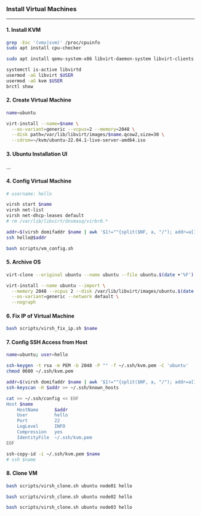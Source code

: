 ### Install Virtual Machines
---

#### 1. Install KVM
```bash
grep -Eoc '(vmx|svm)' /proc/cpuinfo
sudo apt install cpu-checker

sudo apt install qemu-system-x86 libvirt-daemon-system libvirt-clients bridge-utils virtinst virt-manager

systemctl is-active libvirtd
usermod -aG libvirt $USER
usermod -aG kvm $USER
brctl show
```

#### 2. Create Virtual Machine
```bash
name=ubuntu

virt-install --name=$name \
  --os-variant=generic --vcpus=2 --memory=2048 \
  --disk path=/var/lib/libvirt/images/$name.qcow2,size=30 \
  --cdrom=~/kvm/ubuntu-22.04.1-live-server-amd64.iso
```

#### 3. Ubuntu Installation UI
...

#### 4. Config Virtual Machine
```bash
# username: hello

virsh start $name
virsh net-list
virsh net-dhcp-leases default
# rm /var/lib/libvirt/dnsmasq/virbr0.*

addr=$(virsh domifaddr $name | awk '$1!=""{split($NF, a, "/"); addr=a[1]} END{print addr}')
ssh hello@$addr

bash scripts/vm_config.sh
```

#### 5. Archive OS
```bash
virt-clone --original ubuntu --name ubuntu --file ubuntu.$(date +'%F').qcow2

virt-install --name ubuntu --import \
  --memory 2048 --vcpus 2 --disk /var/lib/libvirt/images/ubuntu.$(date +'%F').qcow2,bus=sata \
  --os-variant=generic --network default \
  --nograph
```

#### 6. Fix IP of Virtual Machine
```bash
bash scripts/virsh_fix_ip.sh $name
```

#### 7. Config SSH Access from Host
```bash
name=ubuntu; user=hello

ssh-keygen -t rsa -m PEM -b 2048 -P "" -f ~/.ssh/kvm.pem -C 'ubuntu'
chmod 0600 ~/.ssh/kvm.pem

addr=$(virsh domifaddr $name | awk '$1!=""{split($NF, a, "/"); addr=a[1]} END{print addr}')
ssh-keyscan -H $addr >> ~/.ssh/known_hosts

cat >> ~/.ssh/config << EOF
Host $name
    HostName      $addr
    User          hello
    Port          22
    LogLevel      INFO
    Compression   yes
    IdentityFile  ~/.ssh/kvm.pem
EOF

ssh-copy-id -i ~/.ssh/kvm.pem $name
# ssh $name
```

#### 8. Clone VM
```bash
bash scripts/virsh_clone.sh ubuntu node01 hello

bash scripts/virsh_clone.sh ubuntu node02 hello

bash scripts/virsh_clone.sh ubuntu node03 hello
```
